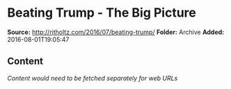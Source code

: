 # Beating Trump - The Big Picture

**Source:** http://ritholtz.com/2016/07/beating-trump/
**Folder:** Archive
**Added:** 2016-08-01T19:05:47




## Content
*Content would need to be fetched separately for web URLs*
